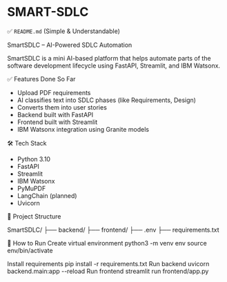 # SMART-SDLC

✅ `README.md` (Simple & Understandable)

SmartSDLC – AI-Powered SDLC Automation

SmartSDLC is a mini AI-based platform that helps automate parts of the software development lifecycle using FastAPI, Streamlit, and IBM Watsonx.

✅ Features Done So Far

- Upload PDF requirements
- AI classifies text into SDLC phases (like Requirements, Design)
- Converts them into user stories
- Backend built with FastAPI
- Frontend built with Streamlit
- IBM Watsonx integration using Granite models

🛠 Tech Stack

- Python 3.10
- FastAPI
- Streamlit
- IBM Watsonx
- PyMuPDF
- LangChain (planned)
- Uvicorn

📁 Project Structure

SmartSDLC/
├── backend/
├── frontend/
├── .env
├── requirements.txt


🚀 How to Run
Create virtual environment
python3 -m venv env
source env/bin/activate

Install requirements
pip install -r requirements.txt
Run backend
uvicorn backend.main:app --reload
Run frontend
streamlit run frontend/app.py
